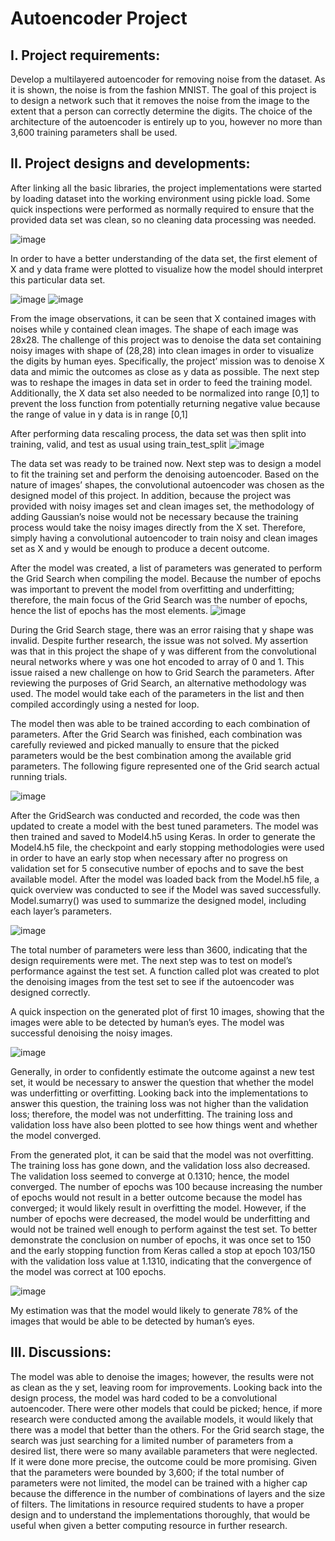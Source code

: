<h1>Autoencoder Project</h1>

<h2>I. Project requirements:</h2>

Develop a multilayered autoencoder for removing noise from the dataset. As it is
shown, the noise is from the fashion MNIST. The goal of this project is to design a
network such that it removes the noise from the image to the extent that a person can
correctly determine the digits. The choice of the architecture of the autoencoder is
entirely up to you, however no more than 3,600 training parameters shall be used.

<h2>II. Project designs and developments:</h2>

After linking all the basic libraries, the project implementations were started by loading dataset into the working environment using pickle load. Some quick inspections were performed as normally required to ensure that the provided data set was clean, so no cleaning data processing was needed.

![image](https://user-images.githubusercontent.com/72519491/118708346-9e896700-b7e9-11eb-8963-6c0688f7364c.png)

In order to have a better understanding of the data set, the first element of X and y data frame were plotted to visualize how the model should interpret this particular data set.

![image](https://user-images.githubusercontent.com/72519491/118708404-af39dd00-b7e9-11eb-88d9-7ac72e3587d4.png)
![image](https://user-images.githubusercontent.com/72519491/118708424-b52fbe00-b7e9-11eb-8416-a5ef53ce9d99.png)

  
From the image observations, it can be seen that X contained images with noises while y contained clean images. The shape of each image was 28x28. The challenge of this project was to denoise the data set containing noisy images with shape of (28,28) into clean images in order to visualize the digits by human eyes. Specifically, the project’ mission was to denoise X data and mimic the outcomes as close as y data as possible.
The next step was to reshape the images in data set in order to feed the training model. Additionally, the X data set also needed to be normalized into range [0,1] to prevent the loss function from potentially returning negative value because the range of value in y data is in range [0,1]
 
After performing data rescaling process, the data set was then split into training, valid, and test as usual using train_test_split
![image](https://user-images.githubusercontent.com/72519491/118708466-c1b41680-b7e9-11eb-9481-5c2c1e4b47cf.png)

The data set was ready to be trained now. Next step was to design a model to fit the training set and perform the denoising autoencoder. Based on the nature of images’ shapes, the convolutional autoencoder was chosen as the designed model of this project. In addition, because the project was provided with noisy images set and clean images set, the methodology of adding Gaussian’s noise would not be necessary because the training process would take the noisy images directly from the X set. Therefore, simply having a convolutional autoencoder to train noisy and clean images set as X and y would be enough to produce a decent outcome.

After the model was created, a list of parameters was generated to perform the Grid Search when compiling the model. Because the number of epochs was important to prevent the model from overfitting and underfitting; therefore, the main focus of the Grid Search was the number of epochs, hence the list of epochs has the most elements.
 ![image](https://user-images.githubusercontent.com/72519491/118708505-ce386f00-b7e9-11eb-9451-0e9c642577c0.png)

During the Grid Search stage, there was an error raising that y shape was invalid. Despite further research, the issue was not solved. My assertion was that in this project the shape of y was different from the convolutional neural networks where y was one hot encoded to array of 0 and 1. This issue raised a new challenge on how to Grid Search the parameters.
After reviewing the purposes of Grid Search, an alternative methodology was used. The model would take each of the parameters in the list and then compiled accordingly using a nested for loop.
 
The model then was able to be trained according to each combination of parameters. After the Grid Search was finished, each combination was carefully reviewed and picked manually to ensure that the picked parameters would be the best combination among the available grid parameters.
The following figure represented one of the Grid search actual running trials.
 
 ![image](https://user-images.githubusercontent.com/72519491/118708529-d7c1d700-b7e9-11eb-8ebf-e493675b3103.png)


After the GridSearch was conducted and recorded, the code was then updated to create a model with the best tuned parameters. The model was then trained and saved to Model4.h5 using Keras.
In order to generate the Model4.h5 file, the checkpoint and early stopping methodologies were used in order to have an early stop when necessary after no progress on validation set for 5 consecutive number of epochs and to save the best available model.
After the model was loaded back from the Model.h5 file, a quick overview was conducted to see if the Model was saved successfully.
Model.sumarry() was used to summarize the designed model, including each layer’s parameters.
 
 ![image](https://user-images.githubusercontent.com/72519491/118708575-e3150280-b7e9-11eb-80e6-2da287e18bf4.png)

The total number of parameters were less than 3600, indicating that the design requirements were met.
The next step was to test on model’s performance against the test set. A function called plot was created to plot the denoising images from the test set to see if the autoencoder was designed correctly.
 
A quick inspection on the generated plot of first 10 images, showing that the images were able to be detected by human’s eyes. The model was successful denoising the noisy images.

![image](https://user-images.githubusercontent.com/72519491/118708613-ed370100-b7e9-11eb-800a-7b7c07e7cea6.png)
 
Generally, in order to confidently estimate the outcome against a new test set, it would be necessary to answer the question that whether the model was underfitting or overfitting. Looking back into the implementations to answer this question, the training loss was not higher than the validation loss; therefore, the model was not underfitting. The training loss and validation loss have also been plotted to see how things went and whether the model converged.
 
From the generated plot, it can be said that the model was not overfitting. The training loss has gone down, and the validation loss also decreased. The validation loss seemed to converge at 0.1310; hence, the model converged. The number of epochs was 100 because increasing the number of epochs would not result in a better outcome because the model has converged; it would likely result in overfitting the model. However, if the number of epochs were decreased, the model would be underfitting and would not be trained well enough to perform against the test set. To better demonstrate the conclusion on number of epochs, it was once set to 150 and the early stopping function from Keras called a stop at epoch 103/150 with the validation loss value at 1.1310, indicating that the convergence of the model was correct at 100 epochs.

![image](https://user-images.githubusercontent.com/72519491/118708636-f4f6a580-b7e9-11eb-9304-75cd23f2c739.png)
 
My estimation was that the model would likely to generate 78% of the images that would be able to be detected by human’s eyes.

<h2> III. Discussions: </h2>

The model was able to denoise the images; however, the results were not as clean as the y set, leaving room for improvements.
Looking back into the design process, the model was hard coded to be a convolutional autoencoder. There were other models that could be picked; hence, if more research were conducted among the available models, it would likely that there was a model that better than the others. For the Grid search stage, the search was just searching for a limited number of parameters from a desired list, there were so many available parameters that were neglected. If it were done more precise, the outcome could be more promising. Given that the parameters were bounded by 3,600; if the total number of parameters were not limited, the model can be trained with a higher cap because the difference in the number of combinations of layers and the size of filters. The limitations in resource required students to have a proper design and to understand the implementations thoroughly, that would be useful when given a better computing resource in further research.


